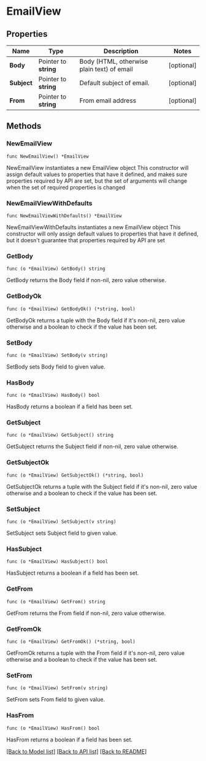 # EmailView

## Properties

Name | Type | Description | Notes
------------ | ------------- | ------------- | -------------
**Body** | Pointer to **string** | Body (HTML, otherwise plain text) of email | [optional] 
**Subject** | Pointer to **string** | Default subject of email. | [optional] 
**From** | Pointer to **string** | From email address | [optional] 

## Methods

### NewEmailView

`func NewEmailView() *EmailView`

NewEmailView instantiates a new EmailView object
This constructor will assign default values to properties that have it defined,
and makes sure properties required by API are set, but the set of arguments
will change when the set of required properties is changed

### NewEmailViewWithDefaults

`func NewEmailViewWithDefaults() *EmailView`

NewEmailViewWithDefaults instantiates a new EmailView object
This constructor will only assign default values to properties that have it defined,
but it doesn't guarantee that properties required by API are set

### GetBody

`func (o *EmailView) GetBody() string`

GetBody returns the Body field if non-nil, zero value otherwise.

### GetBodyOk

`func (o *EmailView) GetBodyOk() (*string, bool)`

GetBodyOk returns a tuple with the Body field if it's non-nil, zero value otherwise
and a boolean to check if the value has been set.

### SetBody

`func (o *EmailView) SetBody(v string)`

SetBody sets Body field to given value.

### HasBody

`func (o *EmailView) HasBody() bool`

HasBody returns a boolean if a field has been set.

### GetSubject

`func (o *EmailView) GetSubject() string`

GetSubject returns the Subject field if non-nil, zero value otherwise.

### GetSubjectOk

`func (o *EmailView) GetSubjectOk() (*string, bool)`

GetSubjectOk returns a tuple with the Subject field if it's non-nil, zero value otherwise
and a boolean to check if the value has been set.

### SetSubject

`func (o *EmailView) SetSubject(v string)`

SetSubject sets Subject field to given value.

### HasSubject

`func (o *EmailView) HasSubject() bool`

HasSubject returns a boolean if a field has been set.

### GetFrom

`func (o *EmailView) GetFrom() string`

GetFrom returns the From field if non-nil, zero value otherwise.

### GetFromOk

`func (o *EmailView) GetFromOk() (*string, bool)`

GetFromOk returns a tuple with the From field if it's non-nil, zero value otherwise
and a boolean to check if the value has been set.

### SetFrom

`func (o *EmailView) SetFrom(v string)`

SetFrom sets From field to given value.

### HasFrom

`func (o *EmailView) HasFrom() bool`

HasFrom returns a boolean if a field has been set.


[[Back to Model list]](../README.md#documentation-for-models) [[Back to API list]](../README.md#documentation-for-api-endpoints) [[Back to README]](../README.md)


